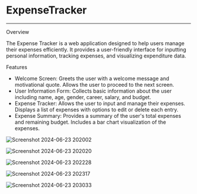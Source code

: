 # ExpenseTracker
----------------------------------------------------
Overview

The Expense Tracker is a web application designed to help users manage their expenses efficiently. 
It provides a user-friendly interface for inputting personal information, tracking expenses, and visualizing expenditure data.

Features

- Welcome Screen: Greets the user with a welcome message and motivational quote. Allows the user to proceed to the next screen.
- User Information Form: Collects basic information about the user including name, age, gender, career, salary, and budget.
- Expense Tracker: Allows the user to input and manage their expenses. Displays a list of expenses with options to edit or delete each entry.
- Expense Summary: Provides a summary of the user's total expenses and remaining budget. Includes a bar chart visualization of the expenses.


![Screenshot 2024-06-23 202002](https://github.com/AltUser44/ExpenseTracker/assets/138399028/81a607e7-d01c-44b9-a3a4-fc06b7572ea8)


![Screenshot 2024-06-23 202020](https://github.com/AltUser44/ExpenseTracker/assets/138399028/5e440d5a-715a-4a84-9ff3-043f29879b20)


![Screenshot 2024-06-23 202228](https://github.com/AltUser44/ExpenseTracker/assets/138399028/3bfc94b7-e920-4613-9419-caa8a9f44910)


![Screenshot 2024-06-23 202317](https://github.com/AltUser44/ExpenseTracker/assets/138399028/c708ea40-3e66-42da-9607-320d99eff067)


![Screenshot 2024-06-23 203033](https://github.com/AltUser44/ExpenseTracker/assets/138399028/e1b54345-0721-463f-a658-283475d5e00e)
